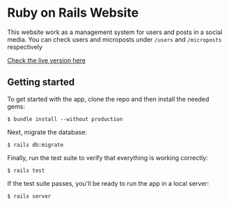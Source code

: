# Ruby on Rails Website

This website work as a management system for users and posts in a social media. You can check users and microposts under `/users` and `/microposts` respectively

[Check the live version here](https://secure-mesa-51925.herokuapp.com/)

## Getting started

To get started with the app, clone the repo and then install the needed gems:

```
$ bundle install --without production
```

Next, migrate the database:

```
$ rails db:migrate
```

Finally, run the test suite to verify that everything is working correctly:

```
$ rails test
```

If the test suite passes, you'll be ready to run the app in a local server:

```
$ rails server
```
